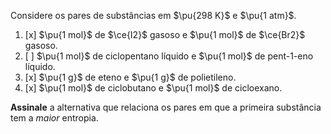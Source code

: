 Considere os pares de substâncias em $\pu{298 K}$ e $\pu{1 atm}$.

1. [x] $\pu{1 mol}$ de $\ce{I2}$ gasoso e $\pu{1 mol}$ de $\ce{Br2}$ gasoso.
2. [ ] $\pu{1 mol}$ de ciclopentano líquido e $\pu{1 mol}$ de pent-1-eno líquido.
3. [x] $\pu{1 g}$ de eteno e $\pu{1 g}$ de polietileno.
4. [x] $\pu{1 mol}$ de ciclobutano e $\pu{1 mol}$ de cicloexano.

**Assinale** a alternativa que relaciona os pares em que a primeira substância tem a *maior* entropia.
